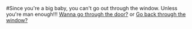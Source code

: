#Since you're a big baby, you can't go out through the window. Unless you're man enough!!!
[Wanna go through the door?](door) or [Go back through the window?](window.md)